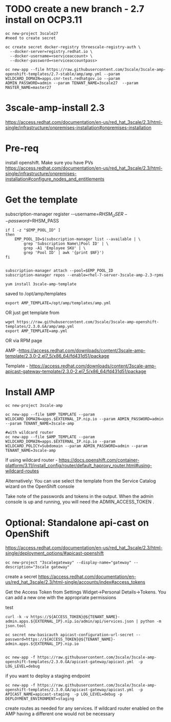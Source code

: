 # TODO create a new branch - 2.7 install on OCP3.11
```
oc new-project 3scale27
#need to create secret

oc create secret docker-registry threescale-registry-auth \
  --docker-server=registry.redhat.io \
  --docker-username=<serviceaccount> \
  --docker-password=<serviceaccountpass>

oc new-app --file https://raw.githubusercontent.com/3scale/3scale-amp-openshift-templates/2.7-stable/amp/amp.yml --param WILDCARD_DOMAIN=apps.cnr-test.redhatgov.io --param ADMIN_PASSWORD=admin --param TENANT_NAME=3scale27  --param MASTER_NAME=master27
```

# 3scale-amp-install 2.3

https://access.redhat.com/documentation/en-us/red_hat_3scale/2.3/html-single/infrastructure/onpremises-installation#onpremises-installation

Pre-req
====================
install openshift. Make sure you have PVs
https://access.redhat.com/documentation/en-us/red_hat_3scale/2.3/html-single/infrastructure/onpremises-installation#configure_nodes_and_entitlements

Get the template
====================
subscription-manager register --username=$RHSM_USER --password=$RHSM_PASS
 

````
if [ -z "$EMP_POOL_ID" ]
then
    EMP_POOL_ID=$(subscription-manager list --available | \
        grep 'Subscription Name\|Pool ID' | \
        grep -A1 'Employee SKU' | \
        grep 'Pool ID' | awk '{print $NF}')
fi


subscription-manager attach --pool=$EMP_POOL_ID
subscription-manager repos --enable=rhel-7-server-3scale-amp-2.3-rpms
    
yum install 3scale-amp-template
````
saved to /opt/amp/templates
````
export AMP_TEMPLATE=/opt/amp/templates/amp.yml
````

OR just get template from

`````
wget https://raw.githubusercontent.com/3scale/3scale-amp-openshift-templates/2.3.0.GA/amp/amp.yml
export AMP_TEMPLATE=amp.yml
`````

OR via RPM page

AMP -https://access.redhat.com/downloads/content/3scale-amp-template/2.3.0-2.el7_5/x86_64/fd431d51/package

Template - https://access.redhat.com/downloads/content/3scale-amp-apicast-gateway-template/2.3.0-2.el7_5/x86_64/fd431d51/package

Install AMP
=================
````
oc new-project 3scale-amp

oc new-app --file $AMP_TEMPLATE --param WILDCARD_DOMAIN=apps.$EXTERNAL_IP.nip.io --param ADMIN_PASSWORD=admin --param TENANT_NAME=3scale-amp

#with wildcard router
oc new-app --file $AMP_TEMPLATE --param WILDCARD_DOMAIN=apps.$EXTERNAL_IP.nip.io --param WILDCARD_POLICY=Subdomain --param ADMIN_PASSWORD=admin --param TENANT_NAME=3scale-amp
````

If using wildcard router - 
https://docs.openshift.com/container-platform/3.11/install_config/router/default_haproxy_router.html#using-wildcard-routes

Alternatively: You can use select the template from the Service Catalog wizard on the OpenShift console

Take note of the passwords and tokens in the output. When the admin console is up and running, you will need the ADMIN_ACCESS_TOKEN .


Optional: Standalone api-cast on OpenShift
============================
https://access.redhat.com/documentation/en-us/red_hat_3scale/2.3/html-single/deployment_options/#apicast-openshift

  
```
oc new-project "3scalegateway" --display-name="gateway" --description="3scale gateway"
````

create a secret
https://access.redhat.com/documentation/en-us/red_hat_3scale/2.3/html-single/accounts/index#access_tokens

Get the Access Token from Settings Widget->Personal Details->Tokens. You can add a new one with the appropriate permissions

test
````
curl -k -v https://${ACCESS_TOKEN}@${TENANT_NAME}-admin.apps.${EXTERNAL_IP}.nip.io/admin/api/services.json | python -m json.tool

oc secret new-basicauth apicast-configuration-url-secret --password=https://${ACCESS_TOKEN}@${TENANT_NAME}-admin.apps.${EXTERNAL_IP}.nip.io


oc new-app -f https://raw.githubusercontent.com/3scale/3scale-amp-openshift-templates/2.3.0.GA/apicast-gateway/apicast.yml  -p LOG_LEVEL=debug
````

if you want to deploy a staging endpoint

````
oc new-app -f https://raw.githubusercontent.com/3scale/3scale-amp-openshift-templates/2.3.0.GA/apicast-gateway/apicast.yml  -p APICAST_NAME=apicast-staging  -p LOG_LEVEL=debug -p DEPLOYMENT_ENVIRONMENT=staging

````

create routes as needed for any services. If wildcard router enabled on the AMP having a different one would not be necessary
